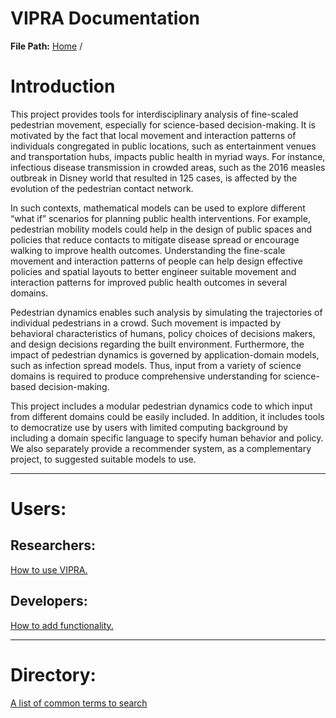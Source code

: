 # VIPRA Documentation

**File Path:** [Home](MainPage.md) /

# Introduction

This project provides tools for interdisciplinary analysis of fine-scaled pedestrian
movement, especially for science-based decision-making. It is motivated by the fact
that local movement and interaction patterns of individuals congregated in public
locations, such as entertainment venues and transportation hubs, impacts public
health in myriad ways. For instance, infectious disease transmission in crowded
areas, such as the 2016 measles outbreak in Disney world that resulted in 125 cases,
is affected by the evolution of the pedestrian contact network.

In such contexts, mathematical models can be used to explore different “what if”
scenarios for planning public health interventions. For example, pedestrian mobility
models could help in the design of public spaces and policies that reduce contacts to
mitigate disease spread or encourage walking to improve health outcomes.
Understanding the fine-scale movement and interaction patterns of people can help
design effective policies and spatial layouts to better engineer suitable movement
and interaction patterns for improved public health outcomes in several domains.

Pedestrian dynamics enables such analysis by simulating the trajectories of
individual pedestrians in a crowd. Such movement is impacted by behavioral
characteristics of humans, policy choices of decisions makers, and design decisions
regarding the built environment. Furthermore, the impact of pedestrian dynamics is
governed by application-domain models, such as infection spread models. Thus,
input from a variety of science domains is required to produce comprehensive
understanding for science-based decision-making.

This project includes a modular pedestrian dynamics code to which input from
different domains could be easily included. In addition, it includes tools to
democratize use by users with limited computing background by including a domain
specific language to specify human behavior and policy. We also separately provide
a recommender system, as a complementary project, to suggested suitable models
to use.

---

# Users:

## Researchers:
 
[How to use VIPRA.](./Documentation/ResearcherFiles/Researchers.md)

## Developers:
[How to add functionality.](./Documentation/DeveloperFiles/Developers.md)

---

# Directory:

[A list of common terms to search](./Documentation/Directory.md)
